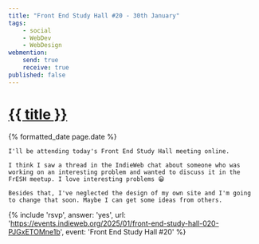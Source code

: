 ```yaml
---
title: "Front End Study Hall #20 - 30th January"
tags:
    - social
    - WebDev
    - WebDesign
webmention:
    send: true
    receive: true
published: false
---
```


<h1 class="post__title p-name"><a class="u-url" href="{{ page.url }}">{{ title }}</a></h1>
<time class="post__date dt-published" datetime="{% iso_date page.date %}">{% formatted_date page.date %}</time>

<div class="e-content">

    I'll be attending today's Front End Study Hall meeting online.

    I think I saw a thread in the IndieWeb chat about someone who was working on an interesting problem and wanted to discuss it in the FrESH meetup. I love interesting problems 😁

    Besides that, I've neglected the design of my own site and I'm going to change that soon. Maybe I can get some ideas from others.

</div>

{% include 'rsvp',
    answer: 'yes',
    url: 'https://events.indieweb.org/2025/01/front-end-study-hall-020-PJGxETOMne1b',
    event: 'Front End Study Hall #20'
%}

